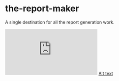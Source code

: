 # the-report-maker
A single destination for all the report generation work. 


![alt text](https://github.com/pranavprakash20/the-report-maker/blob/main/test_report.html?raw=true)
[Alt text](test_report.html?raw=true "Title")
